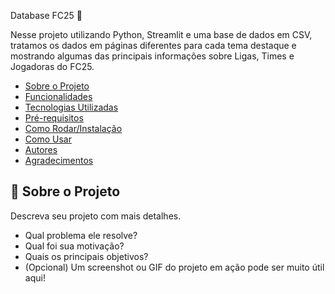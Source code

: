 Database FC25 🚀

Nesse projeto utilizando Python, Streamlit e uma base de dados em CSV, tratamos os dados em páginas diferentes para cada tema destaque e mostrando algumas das principais informações sobre Ligas, Times e Jogadoras do FC25.

* [Sobre o Projeto](#sobre-o-projeto)
* [Funcionalidades](#funcionalidades)
* [Tecnologias Utilizadas](#tecnologias-utilizadas)
* [Pré-requisitos](#pré-requisitos)
* [Como Rodar/Instalação](#como-rodarinstalação)
* [Como Usar](#como-usar)
* [Autores](#autores)
* [Agradecimentos](#agradecimentos)

## 🧐 Sobre o Projeto

Descreva seu projeto com mais detalhes.
* Qual problema ele resolve?
* Qual foi sua motivação?
* Quais os principais objetivos?
* (Opcional) Um screenshot ou GIF do projeto em ação pode ser muito útil aqui!

